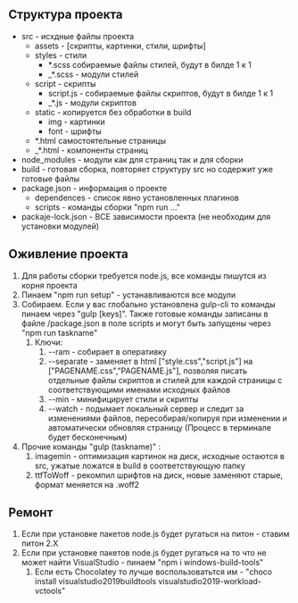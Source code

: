 ## Структура проекта
-  src - исхдные файлы проекта
   -  assets - [скрипты, картинки, стили, шрифты]
   -  styles - стили
      -  *.scss собираемые файлы стилей, будут в билде 1 к 1
      -  _*.scss - модули стилей
   - script - скрипты
      -  script.js - собираемые файлы скриптов, будут в билде 1 к 1
      -  _*.js - модули скриптов
   -  static - копируется без обработки в build
      -  img - картинки
      -  font - шрифты
   - *.html самостоятельные страницы
   - _*.html - компоненты страниц
-  node_modules - модули как для страниц так и для сборки
-  build - готовая сборка, повторяет структуру src но содержит уже готовые файлы
- package.json - информация о проекте
  - dependences - список явно установленных плагинов
  - scripts - команды сборки "npm run ..."
- packaje-lock.json - ВСЕ зависимости проекта (не необходим для установки модулей)

## Оживление проекта
1. Для работы сборки требуется node.js, все команды пишутся из корня проекта
2. Пинаем "npm run setup" - устанавливаются все модули
3. Собираем. Если у вас глобально установлена gulp-cli то команды пинаем через "gulp [keys]". Также готовые команды записаны в файле /package.json в поле scripts и могут быть запущены через "npm run taskname"
   1. Ключи:
      1. --ram - собирает в оперативку
      2. --separate - заменяет в html ["style.css","script.js"] на ["PAGENAME.css","PAGENAME.js"], позволяя писать отдельные файлы скриптов и стилей для каждой страницы с соответствующими именами исходных файлов
      3. --min - минифицирует стили и скрипты
      4. --watch - подымает локальный сервер и следит за изменениями файлов, пересобирая/копируя при изменении и автоматически обновляя страницу (Процесс в терминале будет бесконечным)
2. Прочие команды "gulp (taskname)" :
   1. imagemin - оптимизация картинок на диск, исходные остаются в src, ужатые ложатся в build в соответствующую папку
   2. ttfToWoff - рекомпил шрифтов на диск, новые заменяют старые, формат меняется на .woff2

## Ремонт
1. Если при установке пакетов node.js будет ругаться на питон - ставим питон 2.Х
2. Если при установке пакетов node.js будет ругаться на то что не может найти VisualStudio - пинаем "npm i windows-build-tools"
   1. Если есть Chocolatey то лучше воспользоватьтся им - "choco install visualstudio2019buildtools visualstudio2019-workload-vctools"
